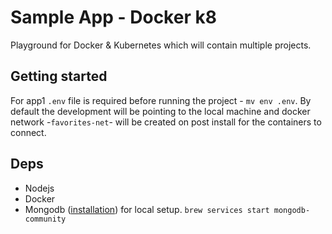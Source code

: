 # Sample App - Docker k8
Playground for Docker & Kubernetes which will contain multiple projects.

## Getting started

For app1 `.env` file is required before running the project - `mv env .env`.
By default the development will be pointing to the local machine and docker network -`favorites-net`- will be created on post install for the containers to connect.

## Deps

- Nodejs
- Docker
- Mongodb ([installation](https://www.mongodb.com/docs/manual/tutorial/install-mongodb-on-os-x/#installing-mongodb-6.0-edition-edition)) for local setup. `brew services start mongodb-community`